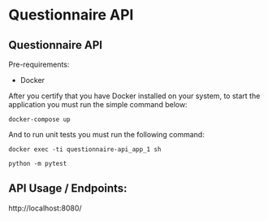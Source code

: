 # Questionnaire API

## Questionnaire API

Pre-requirements:

* Docker

After you certify that you have Docker installed on your system, to start the application you must run the simple command below:
<pre><code>docker-compose up</code></pre>

And to run unit tests you must run the following command:

<pre><code>docker exec -ti questionnaire-api_app_1 sh</code></pre>
<pre><code>python -m pytest</code></pre>

## API Usage / Endpoints:

http://localhost:8080/